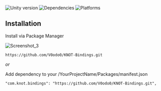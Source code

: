 ![Unity version](https://img.shields.io/badge/Unity-2020.3%2B-blue)
![Dependencies](https://img.shields.io/badge/dependencies-none-green)
![Platforms](https://img.shields.io/badge/platforms-all-blue)

## Installation

Install via Package Manager

![Screenshot_3](https://user-images.githubusercontent.com/10213769/162617479-51c3d2d5-8573-44a2-bc56-8c68d09183f1.png)

```
https://github.com/V0odo0/KNOT-Bindings.git
```

*or*

Add dependency to your /YourProjectName/Packages/manifest.json

```
"com.knot.bindings": "https://github.com/V0odo0/KNOT-Bindings.git",
```

